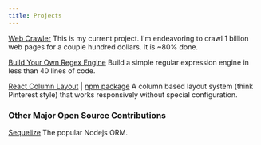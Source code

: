```yaml
---
title: Projects
---
```


[Web Crawler](https://github.com/nadrane/crawler)
This is my current project. I'm endeavoring to crawl 1 billion web pages for a couple hundred dollars. It is ~80% done.

[Build Your Own Regex Engine](https://github.com/nadrane/build-your-own-regex)
Build a simple regular expression engine in less than 40 lines of code.

[React Column Layout](https://github.com/nadrane/react-column-layout) | [npm package](https://www.npmjs.com/package/react-column-layout)
A column based layout system (think Pinterest style) that works responsively without special configuration.

### Other Major Open Source Contributions

[Sequelize](https://github.com/sequelize/sequelize/commits/master?author=nadrane)
The popular Nodejs ORM.
